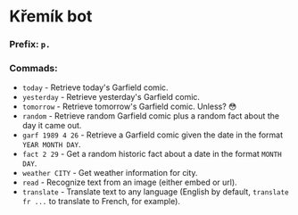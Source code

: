 # Křemík bot

### Prefix: `p.`

### Commads:
- `today` - Retrieve today's Garfield comic.
- `yesterday` - Retrieve yesterday's Garfield comic.
- `tomorrow` - Retrieve tomorrow's Garfield comic. Unless? 😳
- `random` - Retrieve random Garfield comic plus a random fact about the day it came out.
- `garf 1989 4 26` - Retrieve a Garfield comic given the date in the format `YEAR MONTH DAY`.
- `fact 2 29` - Get a random historic fact about a date in the format `MONTH DAY`.
- `weather CITY` - Get weather information for city.
- `read` - Recognize text from an image (either embed or url).
- `translate` - Translate text to any language (English by default, `translate fr ...` to translate to French, for example).
